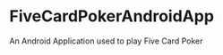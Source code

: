 FiveCardPokerAndroidApp
=======================
An Android Application used to play Five Card Poker

